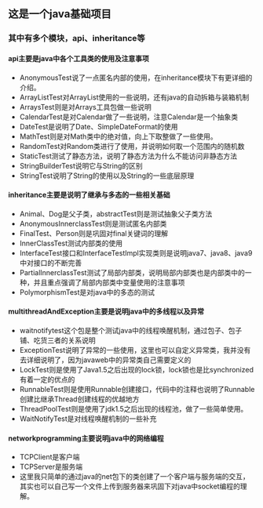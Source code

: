 ## 这是一个java基础项目
### 其中有多个模块，api、inheritance等
#### api主要是java中各个工具类的使用及注意事项
- AnonymousTest说了一点匿名内部的使用，在inheritance模块下有更详细的介绍。
- ArrayListTest对ArrayList使用的一些说明，还有java的自动拆箱与装箱机制
- ArraysTest则是对Arrays工具包做一些说明
- CalendarTest是对Calendar做了一些说明，注意Calendar是一个抽象类
- DateTest是说明了Date、SimpleDateFormat的使用
- MathTest则是对Math类中的绝对值，向上下取整做了一些使用。
- RandomTest对Random类进行了使用，并说明如何取一个范围内的随机数
- StaticTest测试了静态方法，说明了静态方法为什么不能访问非静态方法
- StringBuilderTest说明它与String的区别
- StringTest说明了String的使用以及String的一些底层原理

#### inheritance主要是说明了继承与多态的一些相关基础
- Animal、Dog是父子类，abstractTest则是测试抽象父子类方法
- AnonymousInnerclassTest则是测试匿名内部类
- FinalTest、Person则是巩固对final关键词的理解
- InnerClassTest测试内部类的使用
- InterfaceTest接口和InterfaceTestImpl实现类则是说明java7、java8、java9中对接口的不断完善
- PartialInnerclassTest测试了局部内部类，说明局部内部类也是内部类中的一种，并且重点强调了局部内部类中变量使用的注意事项
- PolymorphismTest是对java中的多态的测试

#### multithreadAndException主要是说明java中的多线程以及异常
- waitnotifytest这个包是整个测试java中的线程唤醒机制，通过包子、包子铺、吃货三者的关系说明
- ExceptionTest说明了异常的一些使用，这里也可以自定义异常类，我并没有去详细说明了，因为javaweb中的异常类自己需要定义的
- LockTest则是使用了Java1.5之后出现的lock锁，lock锁也是比synchronized有着一定的优点的
- RunnableTest则是使用Runnable创建接口，代码中的注释也说明了Runnable创建比继承Thread创建线程的优越地方
- ThreadPoolTest则是使用了jdk1.5之后出现的线程池，做了一些简单使用。
- WaitNotifyTest是对线程唤醒机制的一些补充

#### networkprogramming主要说明java中的网络编程
- TCPClient是客户端
- TCPServer是服务端
- 这里我只简单的通过java的net包下的类创建了一个客户端与服务端的交互，其实也可以自己写一个文件上传到服务器来巩固下对java中socket编程的理解。
